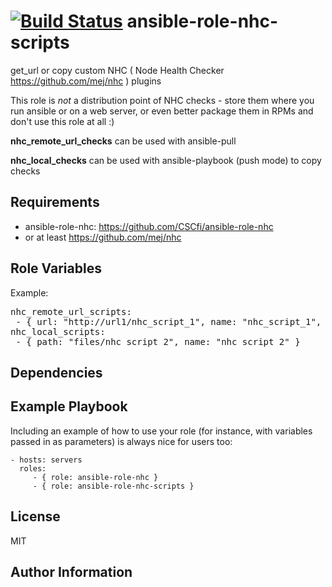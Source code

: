 [![Build Status](https://travis-ci.org/CSCfi/ansible-role-nhc-scripts.svg?branch=master)](https://travis-ci.org/CSCfi/ansible-role-nhc-scripts)
ansible-role-nhc-scripts
=========

get_url or copy custom NHC ( Node Health Checker https://github.com/mej/nhc ) plugins 

This role is _not_ a distribution point of NHC checks - store them where you run ansible or on a web server, or even better package them in RPMs and don't use this role at all :)

**nhc_remote_url_checks** can be used with ansible-pull

**nhc_local_checks** can be used with ansible-playbook (push mode) to copy checks

Requirements
------------

 - ansible-role-nhc: https://github.com/CSCfi/ansible-role-nhc
  - or at least https://github.com/mej/nhc

Role Variables
--------------

Example:
<pre>
nhc_remote_url_scripts:
 - { url: "http://url1/nhc_script_1", name: "nhc_script_1", scriptsum: "7e39171be1095b3c6a35c9649e3d5e73bcf76a3647b99fd7a205248a35d6a6f9" }
nhc_local_scripts:
 - { path: "files/nhc_script_2", name: "nhc_script_2" }
</pre>

Dependencies
------------


Example Playbook
----------------

Including an example of how to use your role (for instance, with variables passed in as parameters) is always nice for users too:

    - hosts: servers
      roles:
         - { role: ansible-role-nhc }
         - { role: ansible-role-nhc-scripts }

License
-------

MIT

Author Information
------------------
